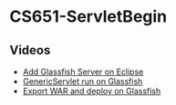 # CS651-ServletBegin

## Videos

* [Add Glassfish Server on Eclipse](https://youtu.be/RShmpA_Y9_A)
* [GenericServlet run on Glassfish](https://youtu.be/l1HtU8RCNC0)
* [Export WAR and deploy on Glassfish](https://youtu.be/LkotNJFFcnk)
